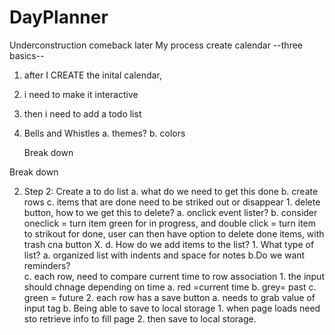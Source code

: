 # DayPlanner
Underconstruction comeback later
My process
create calendar
--three basics--
1. after I CREATE the inital calendar,
2. i need to make it interactive
3. then i need to add a todo list
4. Bells and Whistles
    a. themes? 
    b. colors
    
    Break down
<!-- 1. Step 1: creating a basic calendar frame. 
    1. Create the rows and columns
        a. What do we need in these rows and columns 
            1. Columns should have the days of the weeks
            2. each cell should be a number from 1-30/31 depending on the month in question. 
            3. The Top Column should display the current month.  -->
Break down
<!-- to dolist -->
2. Step 2: Create a to do list
    a. what do we need to get this done
    b. create rows
    c. items that are done need to be striked out or disappear
        1. delete button, how to we get this to delete?
           a. onclick event lister?
           b. consider oneclick = turn item green for in progress, and double click = turn item to strikout for done, user can then have option to delete done items, with trash cna button X.
    d. How do we add items to the list?
        1. What type of list? 
            a. organized list with indents and space for notes
            b.Do we want reminders?  
    c. each row, need to compare current time to row association 
        1. the input should chnage depending on time
            a. red =current time
            b. grey= past
            c. green = future
        2. each row has a save button
            a. needs to grab value of input tag
            b. Being able to save to local storage
                1. when page loads need sto retrieve info to fill page 
                2. then save to local storage. 
